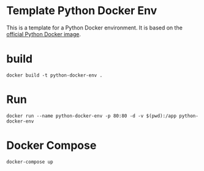 # Template Python Docker Env

This is a template for a Python Docker environment. It is based on the [official Python Docker image](https://hub.docker.com/_/python/).

# build

`docker build -t python-docker-env .`

# Run

`docker run --name python-docker-env -p 80:80 -d -v $(pwd):/app python-docker-env`

# Docker Compose

`docker-compose up`
